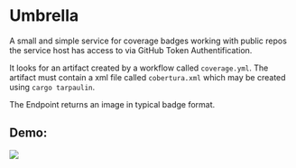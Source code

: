 # Umbrella

A small and simple service for coverage badges working with public repos the service host has access to via GitHub Token Authentification.

It looks for an artifact created by a workflow called `coverage.yml`. The artifact must contain a xml file called `cobertura.xml` which may be created using `cargo tarpaulin`.

The Endpoint returns an image in typical badge format.

## Demo:
![](https://coverage.jenskrumsieck.de/coverage/fairagro/m4.4_sciwin_client?branch=feature%2Fcoverage)